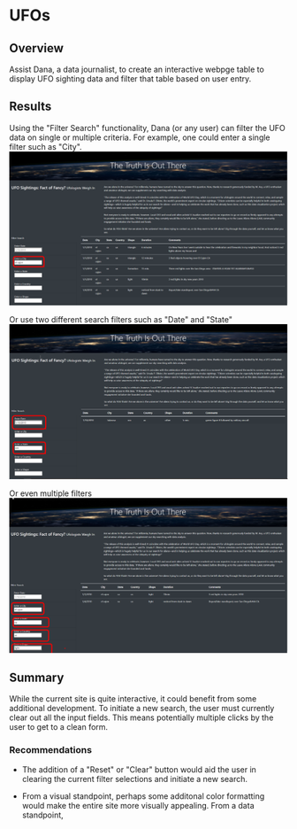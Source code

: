# UFOs
##  Overview
Assist Dana, a data journalist, to create an interactive webpge table to display UFO sighting data and filter that table based on user entry.

## Results
Using the "Filter Search" functionality, Dana (or any user) can filter the UFO data on single or multiple criteria. For example, one could enter a single filter such as "City".
![single](https://github.com/agordon16/UFOs/blob/3dd617ba8fbae0966d8d8559c9b9bf517dc12329/Resources/Images/SingleSearchCriteria.png)


Or use two different search filters such as "Date" and "State"
![two](https://github.com/agordon16/UFOs/blob/3dd617ba8fbae0966d8d8559c9b9bf517dc12329/Resources/Images/TwoSearchCriteria.png)


Or even multiple filters
![multiple](https://github.com/agordon16/UFOs/blob/3dd617ba8fbae0966d8d8559c9b9bf517dc12329/Resources/Images/MultipleSearchCriteria.png)



## Summary
While the current site is quite interactive, it could benefit from some additional development.  To initiate a new search, the user must currently clear out all the input fields. This means potentially multiple clicks by the user to get to a clean form. 

###  Recommendations
* The addition of a "Reset" or "Clear" button would aid the user in clearing the current filter selections and initiate a new search. 

* From a visual standpoint, perhaps some additonal color formatting would make the entire site more visually appealing. From a data standpoint, 